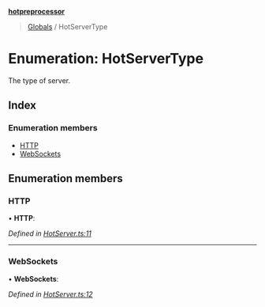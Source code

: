 **[hotpreprocessor](../README.md)**

> [Globals](../globals.md) / HotServerType

# Enumeration: HotServerType

The type of server.

## Index

### Enumeration members

* [HTTP](hotservertype.md#http)
* [WebSockets](hotservertype.md#websockets)

## Enumeration members

### HTTP

•  **HTTP**: 

*Defined in [HotServer.ts:11](https://github.com/OurFreeLight/HotPreprocessor/blob/79295d2/src/HotServer.ts#L11)*

___

### WebSockets

•  **WebSockets**: 

*Defined in [HotServer.ts:12](https://github.com/OurFreeLight/HotPreprocessor/blob/79295d2/src/HotServer.ts#L12)*
